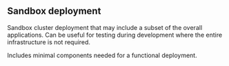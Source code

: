 ## Sandbox deployment

Sandbox cluster deployment that may include a subset of the overall applications. Can be useful for testing during development where the entire infrastructure is not required.

Includes minimal components needed for a functional deployment.

